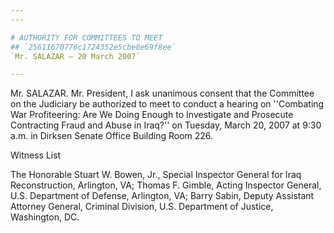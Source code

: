 ```yaml
---
---

# AUTHORITY FOR COMMITTEES TO MEET
## `25611670776c1724352e5cbe8e69f8ee`
`Mr. SALAZAR — 20 March 2007`

---
```



Mr. SALAZAR. Mr. President, I ask unanimous consent that the 
Committee on the Judiciary be authorized to meet to conduct a hearing 
on ''Combating War Profiteering: Are We Doing Enough to Investigate and 
Prosecute Contracting Fraud and Abuse in Iraq?'' on Tuesday, March 20, 
2007 at 9:30 a.m. in Dirksen Senate Office Building Room 226.



 Witness List


The Honorable Stuart W. Bowen, Jr., Special Inspector General for 
Iraq Reconstruction, Arlington, VA; Thomas F. Gimble, Acting Inspector 
General, U.S. Department of Defense, Arlington, VA; Barry Sabin, Deputy 
Assistant Attorney General, Criminal Division, U.S. Department of 
Justice, Washington, DC.